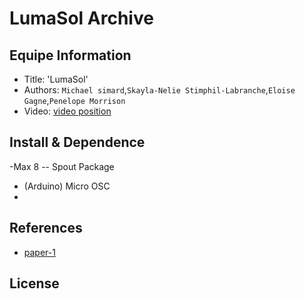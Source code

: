 # LumaSol Archive

## Equipe Information

- Title: 'LumaSol'
- Authors: `Michael simard`,`Skayla-Nelie Stimphil-Labranche`,`Eloise Gagne`,`Penelope Morrison`
- Video: [video position]()

## Install & Dependence

-Max 8
-- Spout Package

- (Arduino) Micro OSC
-

## References

- [paper-1]()

## License
